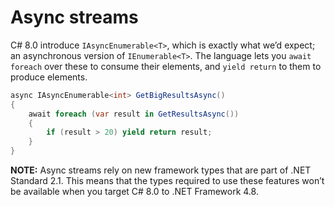 # Async streams

C# 8.0 introduce `IAsyncEnumerable<T>`, which is exactly what we’d expect; an asynchronous version of `IEnumerable<T>`. The language lets you `await foreach` over these to consume their elements, and `yield return` to them to produce elements.

```csharp
async IAsyncEnumerable<int> GetBigResultsAsync()
{
    await foreach (var result in GetResultsAsync())
    {
        if (result > 20) yield return result; 
    }
}
```

**NOTE:** Async streams rely on new framework types that are part of .NET Standard 2.1. This means that the types required to use these features won’t be available when you target C# 8.0 to .NET Framework 4.8.